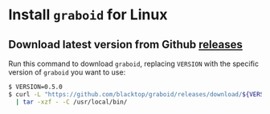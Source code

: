Install `graboid` for Linux
===========================

Download latest version from Github [releases](https://github.com/blacktop/graboid/releases)
--------------------------------------------------------------------------------------------

Run this command to download `graboid`, replacing `VERSION` with the specific version of `graboid` you want to use:

```sh
$ VERSION=0.5.0
$ curl -L "https://github.com/blacktop/graboid/releases/download/${VERSION}/graboid_${VERSION}_linux_amd64.tar.gz" \
  | tar -xzf - -C /usr/local/bin/
```

